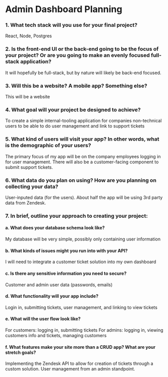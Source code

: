 # Admin Dashboard Planning

### 1. What tech stack will you use for your final project?
React, Node, Postgres

### 2. Is the front-end UI or the back-end going to be the focus of your project? Or are you going to make an evenly focused full-stack application?
It will hopefully be full-stack, but by nature will likely be back-end focused.

### 3. Will this be a website? A mobile app? Something else?
This will be a website

### 4. What goal will your project be designed to achieve?
To create a simple internal-tooling application for companies non-technical users to be able to do user management and link to support tickets

### 5. What kind of users will visit your app? In other words, what is the demographic of your users?
The primary focus of my app will be on the company employees logging in for user management. There will also be a customer-facing component to submit support tickets.

### 6. What data do you plan on using? How are you planning on collecting your data?
User-inputed data (for the users). About half the app will be using 3rd party data from Zendesk. 

### 7. In brief, outline your approach to creating your project:

#### a. What does your database schema look like?
My database will be very simple, possibly only containing user information

#### b. What kinds of issues might you run into with your API?
I will need to integrate a customer ticket solution into my own dashboard

#### c. Is there any sensitive information you need to secure?
Customer and admin user data (passwords, emails)

#### d. What functionality will your app include?
Login in, submitting tickets, user management, and linking to view tickets

#### e. What will the user flow look like?
For customers: logging in, submitting tickets
For admins: logging in, viewing customers info and tickets, managing customers

#### f. What features make your site more than a CRUD app? What are your stretch goals?
Implementing the Zendesk API to allow for creation of tickets through a custom solution. User management from an admin standpoint.
